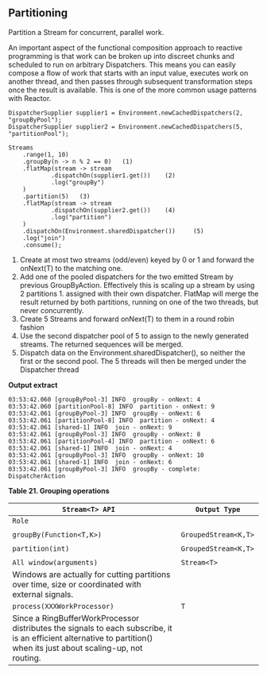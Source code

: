 
## Partitioning

Partition a Stream for concurrent, parallel work.

An important aspect of the functional composition approach to reactive programming is that work can be broken up into discreet chunks and scheduled to run on arbitrary Dispatchers. This means you can easily compose a flow of work that starts with an input value, executes work on another thread, and then passes through subsequent transformation steps once the result is available. This is one of the more common usage patterns with Reactor.

```
DispatcherSupplier supplier1 = Environment.newCachedDispatchers(2, "groupByPool");
DispatcherSupplier supplier2 = Environment.newCachedDispatchers(5, "partitionPool");

Streams
    .range(1, 10)
    .groupBy(n -> n % 2 == 0)   (1)
    .flatMap(stream -> stream
            .dispatchOn(supplier1.get())    (2)
            .log("groupBy")
    )
    .partition(5)   (3)
    .flatMap(stream -> stream   
            .dispatchOn(supplier2.get())    (4)
            .log("partition")
    )
    .dispatchOn(Environment.sharedDispatcher())     (5)
    .log("join")
    .consume();
```

1. Create at most two streams (odd/even) keyed by 0 or 1 and forward the onNext(T) to the matching one.
1. Add one of the pooled dispatchers for the two emitted Stream by previous GroupByAction. Effectively this is scaling up a stream by using 2 partitions 1. assigned with their own dispatcher. FlatMap will merge the result returned by both partitions, running on one of the two threads, but never concurrently.
1. Create 5 Streams and forward onNext(T) to them in a round robin fashion
1. Use the second dispatcher pool of 5 to assign to the newly generated streams. The returned sequences will be merged.
1. Dispatch data on the Environment.sharedDispatcher(), so neither the first or the second pool. The 5 threads will then be merged under the Dispatcher thread

**Output extract**

```
03:53:42.060 [groupByPool-3] INFO  groupBy - onNext: 4
03:53:42.060 [partitionPool-8] INFO  partition - onNext: 9
03:53:42.061 [groupByPool-3] INFO  groupBy - onNext: 6
03:53:42.061 [partitionPool-8] INFO  partition - onNext: 4
03:53:42.061 [shared-1] INFO  join - onNext: 9
03:53:42.061 [groupByPool-3] INFO  groupBy - onNext: 8
03:53:42.061 [partitionPool-4] INFO  partition - onNext: 6
03:53:42.061 [shared-1] INFO  join - onNext: 4
03:53:42.061 [groupByPool-3] INFO  groupBy - onNext: 10
03:53:42.061 [shared-1] INFO  join - onNext: 6
03:53:42.061 [groupByPool-3] INFO  groupBy - complete: DispatcherAction
```

**Table 21. Grouping operations**

|	```	Stream<T> API	```	|	```	Output Type	```	|
|----|----|
|	```	Role	```	|				|
|				|				|
|	```	groupBy(Function<T,K>)	```	|	```	GroupedStream<K,T>	```	|
|				|				|
|	```	partition(int)	```	|	```	GroupedStream<K,T>	```	|
|				|				|
|	```	All window(arguments)	```	|	```	Stream<T>	```	|
|		Windows are actually for cutting partitions over time, size or coordinated with external signals.		|				|
|	```	process(XXXWorkProcessor)	```	|	```	T	```	|
|		Since a RingBufferWorkProcessor distributes the signals to each subscribe, it is an efficient alternative to partition() when its just about scaling-up, not routing.		|				|
